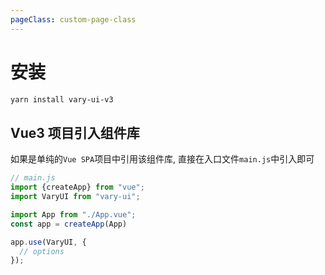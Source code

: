 ```yaml
---
pageClass: custom-page-class
---
```


# 安装

```bash
yarn install vary-ui-v3
```

<!-- ## Nuxt 项目引入组件库

如果是在 Nuxt 项目中引用`vary-ui`组件库, 推荐在`plugin`目录中为`vary-ui`创建单独的插件, 然后在`nuxt.config.js`文件中引用它

```js
// /plugin/vary-ui.js
import Vue from "vue";
import VaryUI from "vary-ui";

Vue.use(VaryUI, {
  // options
});
```

`nuxt.config.js`中引入组件时, 一定要允许**在服务端渲染**, 否则`Nuxt`会警告服务端渲染的 DOM 与客户端 DOM 不一致; 除了引入该插件外, `vary-ui`中使用了大量的`ES6`语法, 所以引用的时候,需要指定该 UI 库使用`babel`编译

```js
// nuxt.config.js
export default {
  plugins: [
    {
      src: "~/plugins/vary-ui",
      ssr: true,
    },
  ];

  build: {
    transpile: ['vary-ui''],
  },
}
``` -->

## Vue3 项目引入组件库

如果是单纯的`Vue SPA`项目中引用该组件库, 直接在入口文件`main.js`中引入即可

```js
// main.js
import {createApp} from "vue";
import VaryUI from "vary-ui";

import App from "./App.vue";
const app = createApp(App)

app.use(VaryUI, {
  // options
});
```
